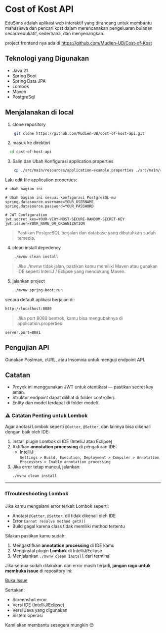 # Cost of Kost API

EduSims adalah aplikasi web interaktif yang dirancang untuk membantu mahasiswa dan pencari kost dalam merencanakan pengeluaran bulanan secara edukatif, sederhana, dan menyenangkan.

project frontend nya ada di https://github.com/Mudien-UB/Cost-of-Kost

## Teknologi yang Digunakan
 - Java 21
 - Spring Boot 
 - Spring Data JPA 
 - Lombok 
 - Maven
 - PostgreSql

## Menjalanakan di local

1. clone repository
```bash
    git clone https://github.com/Mudien-UB/cost-of-kost-api.git
```
2. masuk ke direktori
```bash
  cd cost-of-kost-api
```
3. Salin dan Ubah Konfigurasi application.properties

```bash 
    cp ./src/main/resources/application-example.properties ./src/main/resources/application.properties
```

Lalu edit file application.properties:
```properties
# ubah bagian ini

# Ubah bagian ini sesuai konfigurasi PostgreSQL-mu
spring.datasource.username=YOUR_USERNAME
spring.datasource.password=YOUR_PASSWORD

# JWT Configuration
jwt.secret_key=YOUR-VERY-MOST-SECURE-RANDOM-SECRET-KEY
jwt.issuer=YOUR_NAME_OR_ORGANIZATION

```
> Pastikan PostgreSQL berjalan dan database yang dibutuhkan sudah tersedia.

4. clean install depedency

```bash
    ./mvnw clean install
```

> Jika ./mvnw tidak jalan, pastikan kamu memiliki Maven atau gunakan IDE seperti IntelliJ / Eclipse yang mendukung Maven.

5. jalankan project

```bash
    ./mvnw spring-boot:run
```

secara default aplikasi berjalan di:

```markdown
http://localhost:8080
```

> Jika port 8080 bentrok, kamu bisa mengubahnya di application.properties
```properties
server.port=8081

```

## Pengujian API

Gunakan Postman, cURL, atau Insomnia untuk menguji endpoint API.

##  Catatan
- Proyek ini menggunakan JWT untuk otentikasi — pastikan secret key aman. 
- Struktur endpoint dapat dilihat di folder controller/. 
- Entity dan model terdapat di folder model/.

### ⚠️ Catatan Penting untuk Lombok

Agar anotasi Lombok seperti `@Getter`, `@Setter`, dan lainnya bisa dikenali dengan baik oleh IDE:

1. Install plugin Lombok di IDE (IntelliJ atau Eclipse)
2. Aktifkan **annotation processing** di pengaturan IDE:
    - IntelliJ:  
      `Settings > Build, Execution, Deployment > Compiler > Annotation Processors > Enable annotation processing`
3. Jika error tetap muncul, jalankan:
   ```bash
   ./mvnw clean install

---

### ❗️Troubleshooting Lombok

Jika kamu mengalami error terkait Lombok seperti:

- Anotasi `@Getter`, `@Setter`, dll tidak dikenali oleh IDE
- Error `Cannot resolve method getX()`
- Build gagal karena class tidak memiliki method tertentu

Silakan pastikan kamu sudah:

1. Mengaktifkan **annotation processing** di IDE kamu
2. Menginstal plugin **Lombok** di IntelliJ/Eclipse
3. Menjalankan `./mvnw clean install` dari terminal

Jika semua sudah dilakukan dan error masih terjadi, **jangan ragu untuk membuka issue** di repository ini:

 [Buka Issue](https://github.com/Mudien-UB/cost-of-kost-api/issues)

Sertakan:
- Screenshot error
- Versi IDE (IntelliJ/Eclipse)
- Versi Java yang digunakan
- Sistem operasi

Kami akan membantu sesegera mungkin 😊

